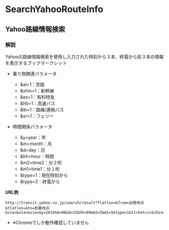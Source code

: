 # SearchYahooRouteInfo

## Yahoo路線情報検索

### 解説
Yahooの路線情報検索を使用し入力された時刻から３本、終電から前３本の情報を表示するブックマークレット

- 乗り物関連パラメータ
    - &al=1：空路
    - &shin=1：新幹線
    - &ex=1：有料特急
    - &hb=1：高速バス
    - &lb=1：路線/連絡バス
    - &sr=1：フェリー

- 時間関係パラメータ
    - &y=year：年
    - &m=month：月
    - &d=day：日
    - &hh=hour：時間
    - &m2=time2：分２桁
    - &m1=time1：分１桁
    - &type=1：現在時刻から
    - &type=2：終電から

**URL例**
```
http://transit.yahoo.co.jp/search/result?flatlon=&from=出発地点&tlatlon=&to=到着地点&via=&via=&via=&y=2016&m=06&d=15&hh=09&m2=5&m1=5&type=1&ticket=ic&shin=1&ex=1&s=0&expkind=1&ws=2
```
- ※Chromeでしか動作確認していません
